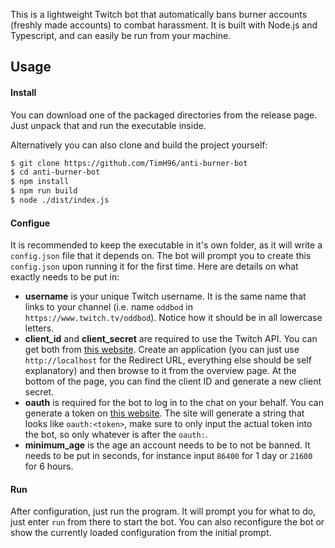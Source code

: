 This is a lightweight Twitch bot that automatically bans burner accounts (freshly made accounts) to combat harassment. It is built with Node.js and Typescript, and can easily be run from your machine.

## Usage

#### Install

You can download one of the packaged directories from the release page. Just unpack that and run the executable inside.

Alternatively you can also clone and build the project yourself:

```bash
$ git clone https://github.com/TimH96/anti-burner-bot
$ cd anti-burner-bot
$ npm install
$ npm run build
$ node ./dist/index.js
```

#### Configue

It is recommended to keep the executable in it's own folder, as it will write a ``config.json`` file that it depends on. The bot will prompt you to create this ``config.json`` upon running it for the first time. Here are details on what exactly needs to be put in:

+ **username** is your unique Twitch username. It is the same name that links to your channel (i.e. name ``oddbod`` in ``https://www.twitch.tv/oddbod``). Notice how it should be in all lowercase letters.
+ **client_id** and **client_secret** are required to use the Twitch API. You can get both from [this website](https://dev.twitch.tv/console/apps/create). Create an application (you can just use ``http://localhost`` for the Redirect URL, everything else should be self explanatory) and then browse to it from the overview page. At the bottom of the page, you can find the client ID and generate a new client secret.
+ **oauth** is required for the bot to log in to the chat on your behalf. You can generate a token on [this website](https://twitchapps.com/tmi/). The site will generate a string that looks like ``oauth:<token>``, make sure to only input the actual token into the bot, so only whatever is after the ``oauth:``.
+ **minimum_age** is the age an account needs to be to not be banned. It needs to be put in seconds, for instance input ``86400`` for 1 day or ``21600`` for 6 hours.

#### Run

After configuration, just run the program. It will prompt you for what to do, just enter ``run`` from there to start the bot. You can also reconfigure the bot or show the currently loaded configuration from the initial prompt. 